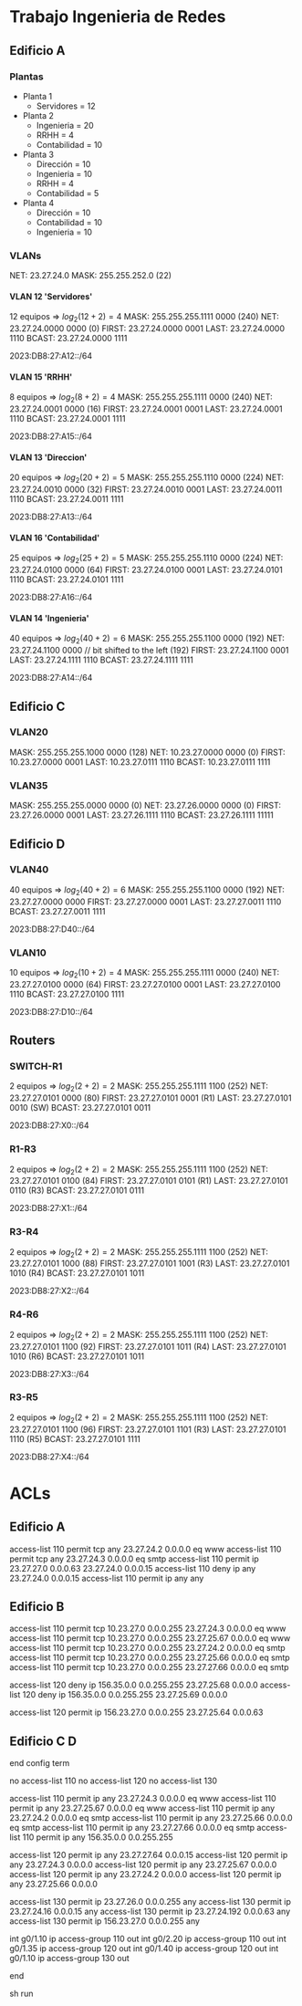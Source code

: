 # Trabajo Ingenieria de Redes
## Edificio A

### Plantas
- Planta 1
    - Servidores = 12
- Planta 2
    - Ingenieria = 20
    - RRHH = 4
    - Contabilidad = 10
- Planta 3
    - Dirección = 10
    - Ingenieria = 10
    - RRHH = 4
    - Contabilidad = 5
- Planta 4
    - Dirección = 10
    - Contabilidad = 10
    - Ingenieria = 10

### VLANs
NET: 23.27.24.0
MASK: 255.255.252.0 (22)

#### VLAN 12 'Servidores'
12 equipos => $log_2(12+2) = 4$
MASK: 255.255.255.1111 0000 (240)
NET: 23.27.24.0000 0000 (0)
FIRST: 23.27.24.0000 0001
LAST: 23.27.24.0000 1110
BCAST: 23.27.24.0000 1111

2023:DB8:27:A12::/64

#### VLAN 15 'RRHH'
8 equipos => $log_2(8+2) = 4$
MASK: 255.255.255.1111 0000 (240)
NET: 23.27.24.0001 0000 (16)
FIRST: 23.27.24.0001 0001
LAST: 23.27.24.0001 1110
BCAST: 23.27.24.0001 1111

2023:DB8:27:A15::/64

#### VLAN 13 'Direccion'
20 equipos => $log_2(20+2) = 5$
MASK: 255.255.255.1110 0000 (224)
NET: 23.27.24.0010 0000 (32)
FIRST: 23.27.24.0010 0001
LAST: 23.27.24.0011 1110
BCAST: 23.27.24.0011 1111

2023:DB8:27:A13::/64

#### VLAN 16 'Contabilidad'
25 equipos => $log_2(25+2) = 5$
MASK: 255.255.255.1110 0000 (224)
NET: 23.27.24.0100 0000 (64)
FIRST: 23.27.24.0100 0001
LAST: 23.27.24.0101 1110
BCAST: 23.27.24.0101 1111

2023:DB8:27:A16::/64

#### VLAN 14 'Ingenieria'
40 equipos => $log_2(40+2) = 6$
MASK: 255.255.255.1100 0000 (192)
NET: 23.27.24.1100 0000 // bit shifted to the left (192)
FIRST: 23.27.24.1100 0001
LAST: 23.27.24.1111 1110
BCAST: 23.27.24.1111 1111

2023:DB8:27:A14::/64

## Edificio C

### VLAN20
MASK: 255.255.255.1000 0000 (128)
NET: 10.23.27.0000 0000 (0)
FIRST: 10.23.27.0000 0001
LAST: 10.23.27.0111 1110
BCAST: 10.23.27.0111 1111

### VLAN35
MASK: 255.255.255.0000 0000 (0)
NET: 23.27.26.0000 0000 (0)
FIRST: 23.27.26.0000 0001
LAST: 23.27.26.1111 1110
BCAST: 23.27.26.1111 11111

## Edificio D 

### VLAN40
40 equipos => $log_2(40+2) = 6$
MASK: 255.255.255.1100 0000 (192)
NET: 23.27.27.0000 0000
FIRST: 23.27.27.0000 0001
LAST: 23.27.27.0011 1110
BCAST: 23.27.27.0011 1111

2023:DB8:27:D40::/64

### VLAN10
10 equipos => $log_2(10+2) = 4$
MASK: 255.255.255.1111 0000 (240)
NET: 23.27.27.0100 0000 (64)
FIRST: 23.27.27.0100 0001
LAST: 23.27.27.0100 1110
BCAST: 23.27.27.0100 1111

2023:DB8:27:D10::/64

## Routers
### SWITCH-R1
2 equipos => $log_2(2+2) = 2$
MASK: 255.255.255.1111 1100 (252)
NET: 23.27.27.0101 0000 (80)
FIRST: 23.27.27.0101 0001 (R1)
LAST: 23.27.27.0101 0010 (SW)
BCAST: 23.27.27.0101 0011

2023:DB8:27:X0::/64

### R1-R3
2 equipos => $log_2(2+2) = 2$
MASK: 255.255.255.1111 1100 (252)
NET: 23.27.27.0101 0100 (84)
FIRST: 23.27.27.0101 0101 (R1)
LAST: 23.27.27.0101 0110 (R3)
BCAST: 23.27.27.0101 0111

2023:DB8:27:X1::/64

### R3-R4
2 equipos => $log_2(2+2) = 2$
MASK: 255.255.255.1111 1100 (252)
NET: 23.27.27.0101 1000 (88)
FIRST: 23.27.27.0101 1001 (R3)
LAST: 23.27.27.0101 1010 (R4)
BCAST: 23.27.27.0101 1011

2023:DB8:27:X2::/64

### R4-R6
2 equipos => $log_2(2+2) = 2$
MASK: 255.255.255.1111 1100 (252)
NET: 23.27.27.0101 1100 (92)
FIRST: 23.27.27.0101 1011 (R4)
LAST: 23.27.27.0101 1010 (R6)
BCAST: 23.27.27.0101 1011

2023:DB8:27:X3::/64

### R3-R5
2 equipos => $log_2(2+2) = 2$
MASK: 255.255.255.1111 1100 (252)
NET: 23.27.27.0101 1100 (96)
FIRST: 23.27.27.0101 1101 (R3)
LAST: 23.27.27.0101 1110 (R5)
BCAST: 23.27.27.0101 1111

2023:DB8:27:X4::/64

# ACLs

## Edificio A

access-list 110 permit tcp any 23.27.24.2 0.0.0.0 eq www
access-list 110 permit tcp any 23.27.24.3 0.0.0.0 eq smtp
access-list 110 permit ip 23.27.27.0 0.0.0.63 23.27.24.0 0.0.0.15
access-list 110 deny ip any 23.27.24.0 0.0.0.15
access-list 110 permit ip any any

## Edificio B

access-list 110 permit tcp 10.23.27.0 0.0.0.255 23.27.24.3 0.0.0.0 eq www
access-list 110 permit tcp 10.23.27.0 0.0.0.255 23.27.25.67 0.0.0.0 eq www
access-list 110 permit tcp 10.23.27.0 0.0.0.255 23.27.24.2 0.0.0.0 eq smtp
access-list 110 permit tcp 10.23.27.0 0.0.0.255 23.27.25.66 0.0.0.0 eq smtp
access-list 110 permit tcp 10.23.27.0 0.0.0.255 23.27.27.66 0.0.0.0 eq smtp


access-list 120 deny ip 156.35.0.0 0.0.255.255 23.27.25.68 0.0.0.0
access-list 120 deny ip 156.35.0.0 0.0.255.255 23.27.25.69 0.0.0.0

access-list 120 permit ip 156.23.27.0 0.0.0.255 23.27.25.64 0.0.0.63

## Edificio C D

end
config term

no access-list 110
no access-list 120
no access-list 130

access-list 110 permit ip any 23.27.24.3 0.0.0.0 eq www
access-list 110 permit ip any 23.27.25.67 0.0.0.0 eq www
access-list 110 permit ip any 23.27.24.2 0.0.0.0 eq smtp
access-list 110 permit ip any 23.27.25.66 0.0.0.0 eq smtp
access-list 110 permit ip any 23.27.27.66 0.0.0.0 eq smtp
access-list 110 permit ip any 156.35.0.0 0.0.255.255

access-list 120 permit ip any 23.27.27.64 0.0.0.15
access-list 120 permit ip any 23.27.24.3 0.0.0.0
access-list 120 permit ip any 23.27.25.67 0.0.0.0
access-list 120 permit ip any 23.27.24.2 0.0.0.0
access-list 120 permit ip any 23.27.25.66 0.0.0.0

access-list 130 permit ip 23.27.26.0 0.0.0.255 any
access-list 130 permit ip 23.27.24.16 0.0.0.15 any
access-list 130 permit ip 23.27.24.192 0.0.0.63 any
access-list 130 permit ip 156.23.27.0 0.0.0.255 any

int g0/1.10 
ip access-group 110 out
int g0/2.20 
ip access-group 110 out
int g0/1.35 
ip access-group 120 out
int g0/1.40 
ip access-group 120 out
int g0/1.10 
ip access-group 130 out

end

sh run

